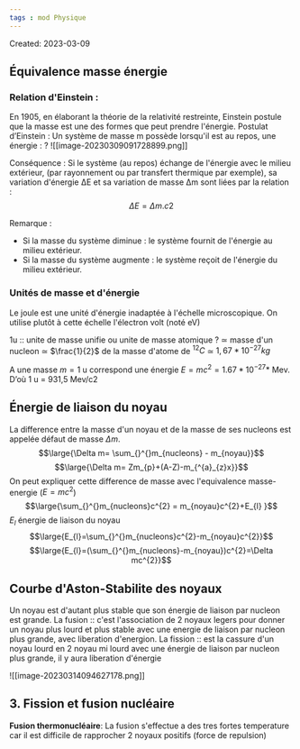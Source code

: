 ```yaml
---
tags : mod Physique
---
```

Created: 2023-03-09

## Équivalence masse énergie

### **Relation d'Einstein** :
En 1905, en élaborant la théorie de la relativité restreinte, Einstein postule que la masse est une des formes que peut prendre l'énergie.
Postulat d’Einstein : Un système de masse m possède lorsqu'il est au repos, une énergie :
?
![[image-20230309091728899.png]]

Conséquence : Si le système (au repos) échange de l&#39;énergie avec le milieu extérieur, (par rayonnement ou par transfert thermique par exemple), sa variation d'énergie ∆E et sa variation de masse ∆m sont liées par la relation :
$$\Delta E = \Delta m.c2$$




Remarque :
- Si la masse du système diminue : le système fournit de l'énergie au milieu extérieur.
- Si la masse du système augmente : le système reçoit de l'énergie du milieu extérieur.

### **Unités de masse et d'énergie**
Le joule est une unité d'énergie inadaptée à l'échelle microscopique. On
utilise plutôt à cette échelle l'électron volt (noté eV)

1u :: unite de masse unifie ou unite de masse atomique 
?
$\simeq$ masse d'un nucleon
$\simeq$ $\frac{1}{2}$ de la masse d'atome de $^{12}C$ 
$\simeq$ $1,67*10^{-27}kg$ 

A une masse $m=1$ u correspond une énergie $E=mc^{2}=1.67*10^{-27}*$ Mev.
D’où 1 u = 931,5 Mev/c2

## Énergie de liaison du noyau
La difference entre la masse d'un noyau et de la masse de ses nucleons est appelée défaut de masse $\Delta m$.
$$\large{\Delta m= \sum_{}^{}m_{nucleons} - m_{noyau}}$$
$$\large{\Delta m= Zm_{p}+(A-Z)-m_{^{a}_{z}x}}$$
On peut expliquer cette difference de masse avec l'equivalence masse-energie ($E=mc^{2}$) 
$$\large{\sum_{}^{}m_{nucleons}c^{2} = m_{noyau}c^{2}+E_{l} }$$
$E_{l}$ énergie de liaison du noyau
$$\large{E_{l}=\sum_{}^{}m_{nucleons}c^{2}-m_{noyau}c^{2}}$$
$$\large{E_{l}=(\sum_{}^{}m_{nucleons}-m_{noyau})c^{2}=\Delta mc^{2}}$$
## Courbe d'Aston-Stabilite des noyaux

Un noyau est d'autant plus stable que son énergie de liaison par nucleon est grande.
La fusion :: c'est l'association de 2 noyaux legers pour donner un noyau plus lourd et plus stable avec une energie de liaison par nucleon plus grande, avec liberation d'energion.
La fission :: est la cassure d'un noyau lourd en 2 noyau mi lourd avec une énergie de liaison par nucleon plus grande, il y aura liberation d'énergie

![[image-20230314094627178.png]]


## 3. Fission et fusion nucléaire

**Fusion thermonucléaire**: La fusion s'effectue a des tres fortes temperature car il est difficile de rapprocher 2 noyaux positifs (force de repulsion)
